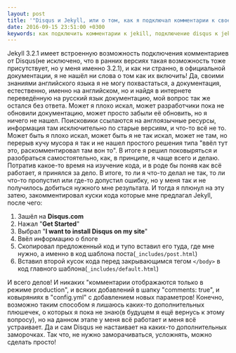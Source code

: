 ```yaml
---
layout: post
title: '"Disqus и Jekyll, или о том, как я подключал комментарии к своему блогу"'
date: 2016-09-15 23:51:00 +0300
keywords: как подключить комментарии к jekill, подключение disqus к jekyll, настройка комментариев в jekyll, подключение комемнтариев к jekyll, как подключить disqus к jekyll
---
```


Jekyll 3.2.1 имеет встроенную возможность подключения комментариев от 
Disqus(не исключено, что в ранних версиях такая возможность тоже 
присутствует, но у меня именно 3.2.1), и как ни странно, в официальной 
документации, я не нашёл ни слова о том как их включить! Да, своими 
знаниями английского языка я не могу похвастаться, а документация, 
естественно, именно на английском, но и найдя в интернете переведённую 
на русский язык документацию, мой вопрос так же остался без ответа. 
Может я плохо искал, может разработчики пока не обновили документацию, 
может просто забыли её обновить, но я ничего не нашел. Поисковики 
ссылаются на англоязычные ресурсы, информация там исключительно по 
старые версиям, и что-то всё не то. Может быть я плохо искал, может 
быть я не так искал, может не там, но перерыв кучу мусора я так и не 
нашел простого решения типа "ввёл тут это, раскомментировал там вон то". 
В итоге я решил поковыряться и разобраться самостоятельно, как, в 
принципе, я чаще всего и делаю. Потратив какое-то время на изучение 
кода, и в роде бы поняв как всё работает, я принялся за дело. В итоге, 
то ли я что-то делал не так, то ли что-то пропустил или где-то допустил 
ошибку, но у меня так и не получилось добиться нужного мне результата. 
И тогда я плюнул на эту затею, закомментировал куски кода которые мне 
предлагал Jekyll, после чего:

1. Зашёл на **Disqus.com**
2. Нажал "**Get Started**"
3. Выбрал "**I want to install Disqus on my site**"
4. Ввёл информацию о блоге
5. Скопировал предложенный код и тупо вставил его туда, где мне нужно, 
а именно в код шаблона поста(`_includes/post.html`)
6. Вставил второй кусок кода перед закрывающимся 
тегом `</body>` в код главного шаблона(`_includes/default.html`)

И всего делов! И никаких "комментарии отображаются только в режиме 
production", и всяких добавлений в шапку "comments: true", и ковыряниях 
в "config.yml" с добавлением новых параметров! Конечно, возможно таким 
способом я лишаюсь каких-то дополнительных плюшечек, о которых я пока 
не знаю(в будущем я ещё вернусь к этому вопросу), но на данном этапе у 
меня всё работает и меня всё устраивает. Да и сам Disqus не настаивает 
на каких-то дополнительных заморочках. Так что, не нужно заморачиваться, 
усложнять, можно сделать просто!
